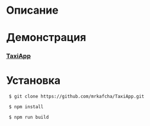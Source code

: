 # Описание

# Демонстрация

### [TaxiApp](https://taxi-app-swart.vercel.app/)

# Установка
```
 $ git clone https://github.com/mrkafcha/TaxiApp.git

 $ npm install

 $ npm run build
```

